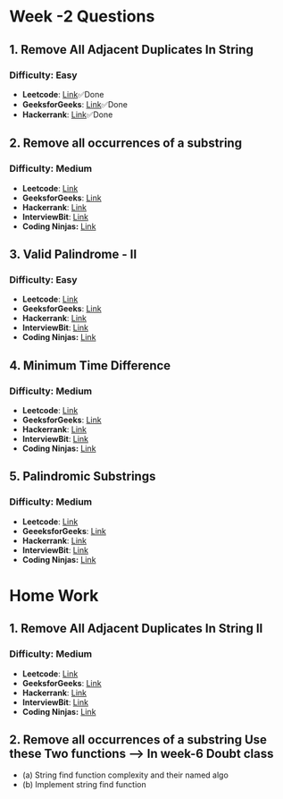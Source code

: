 # Week -2 Questions

## 1. Remove All Adjacent Duplicates In String
### Difficulty: Easy
- **Leetcode**: [Link](https://leetcode.com/problems/remove-all-adjacent-duplicates-in-string/)✅Done
- **GeeksforGeeks**: [Link](https://practice.geeksforgeeks.org/problems/consecutive-elements2306/1)✅Done
- **Hackerrank**: [Link](https://www.hackerrank.com/challenges/reduced-string/problem)✅Done


## 2. Remove all occurrences of a substring
### Difficulty: Medium
- **Leetcode**: [Link](https://leetcode.com/problems/remove-all-occurrences-of-a-substring/)
- **GeeksforGeeks**: [Link](https://practice.geeksforgeeks.org/problems/remove-all-occurrences-of-a-substring1648/1)
- **Hackerrank**: [Link](https://www.hackerrank.com/challenges/morgan-and-a-string/problem)
- **InterviewBit**: [Link](https://www.interviewbit.com/problems/remove-consecutive-characters/)
- **Coding Ninjas:** [Link](https://www.codingninjas.com/codestudio/problems/remove-all-occurrences-of-a-substring_1088930?leftPanelTab=0)


## 3. Valid Palindrome - II
### Difficulty: Easy
- **Leetcode**: [Link](https://leetcode.com/problems/valid-palindrome-ii/)
- **GeeksforGeeks**: [Link](https://practice.geeksforgeeks.org/problems/palindrome-string0817/1)
- **Hackerrank**: [Link](https://www.hackerrank.com/challenges/palindrome-index/problem)
- **InterviewBit**: [Link](https://www.interviewbit.com/problems/remove-consecutive-characters/)
- **Coding Ninjas:** [Link](https://www.codingninjas.com/codestudio/problems/valid-palindrome_1088931?leftPanelTab=0)

## 4. Minimum Time Difference
### Difficulty: Medium
- **Leetcode**: [Link](https://leetcode.com/problems/minimum-time-difference/)
- **GeeksforGeeks**: [Link](https://practice.geeksforgeeks.org/problems/minimum-time-difference-1587115620/1)
- **Hackerrank**: [Link](https://www.hackerrank.com/challenges/minimum-time-difference/problem)
- **InterviewBit**: [Link](https://www.interviewbit.com/problems/remove-consecutive-characters/)
- **Coding Ninjas:** [Link](https://www.codingninjas.com/codestudio/problems/minimum-time-difference_1088932?leftPanelTab=0)

## 5. Palindromic Substrings
### Difficulty: Medium
- **Leetcode**: [Link](https://leetcode.com/problems/palindromic-substrings/)
- **GeeeksforGeeks**: [Link](https://practice.geeksforgeeks.org/problems/palindromic-patitioning4845/1)
- **Hackerrank**: [Link](https://www.hackerrank.com/challenges/special-palindrome-again/problem)
- **InterviewBit**: [Link](https://www.interviewbit.com/problems/remove-consecutive-characters/)
- **Coding Ninjas:** [Link](https://www.codingninjas.com/studio/problems/palindromic-substrings_630404)


# Home Work
## 1. Remove All Adjacent Duplicates In String II
### Difficulty: Medium
- **Leetcode**: [Link](https://leetcode.com/problems/remove-all-adjacent-duplicates-in-string-ii/)
- **GeeksforGeeks**: [Link](https://practice.geeksforgeeks.org/problems/consecutive-elements2306/1)
- **Hackerrank**: [Link](https://www.hackerrank.com/challenges/reduced-string/problem)
- **InterviewBit**: [Link](https://www.interviewbit.com/problems/remove-consecutive-characters/)
- **Coding Ninjas:** [Link](https://www.codingninjas.com/codestudio/problems/remove-consecutive-duplicates_1088929?leftPanelTab=0)

## 2.  Remove all occurrences of a substring Use these Two functions --> In week-6 Doubt class
- (a) String find function complexity and their named algo 
- (b) Implement string find function
 
